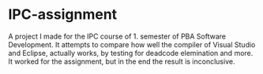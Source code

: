 # IPC-assignment
A project I made for the IPC course of 1. semester of PBA Software Development.
It attempts to compare how well the compiler of Visual Studio and Eclipse, actually works, by testing for deadcode elemination and more.
It worked for the assignment, but in the end the result is inconclusive.
